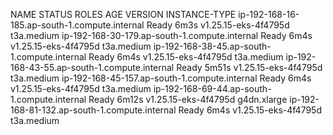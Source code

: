 NAME                                            STATUS   ROLES    AGE     VERSION                INSTANCE-TYPE
ip-192-168-16-185.ap-south-1.compute.internal   Ready    <none>   6m3s    v1.25.15-eks-4f4795d   t3a.medium
ip-192-168-30-179.ap-south-1.compute.internal   Ready    <none>   6m4s    v1.25.15-eks-4f4795d   t3a.medium
ip-192-168-38-45.ap-south-1.compute.internal    Ready    <none>   6m4s    v1.25.15-eks-4f4795d   t3a.medium
ip-192-168-43-55.ap-south-1.compute.internal    Ready    <none>   5m51s   v1.25.15-eks-4f4795d   t3a.medium
ip-192-168-45-157.ap-south-1.compute.internal   Ready    <none>   6m4s    v1.25.15-eks-4f4795d   t3a.medium
ip-192-168-69-44.ap-south-1.compute.internal    Ready    <none>   6m12s   v1.25.15-eks-4f4795d   g4dn.xlarge
ip-192-168-81-132.ap-south-1.compute.internal   Ready    <none>   6m4s    v1.25.15-eks-4f4795d   t3a.medium

